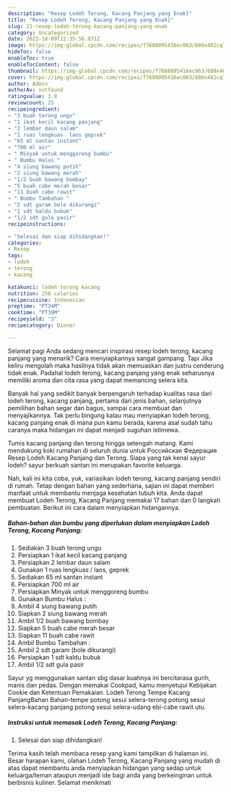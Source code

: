```yaml
---
description: "Resep Lodeh Terong, Kacang Panjang yang Enak}"
title: "Resep Lodeh Terong, Kacang Panjang yang Enak}"
slug: 21-resep-lodeh-terong-kacang-panjang-yang-enak
category: Uncategorized
date: 2022-10-09T22:35:56.871Z
image: https://img-global.cpcdn.com/recipes/f7688095416ec063/680x482cq70/lodeh-terong-kacang-panjang-foto-resep-utama.jpg
hideToc: false
enableToc: true
enableTocContent: false
thumbnail: https://img-global.cpcdn.com/recipes/f7688095416ec063/680x482cq70/lodeh-terong-kacang-panjang-foto-resep-utama.jpg
cover: https://img-global.cpcdn.com/recipes/f7688095416ec063/680x482cq70/lodeh-terong-kacang-panjang-foto-resep-utama.jpg
author: Admin
authorAv: notfound
ratingvalue: 3.8
reviewcount: 25
recipeingredient:
- "3 buah terong ungu"
- "1 ikat kecil kacang panjang"
- "2 lembar daun salam"
- "1 ruas lengkuas  laos geprek"
- "65 ml santan instant"
- "700 ml air"
- " Minyak untuk menggoreng bumbu"
- " Bumbu Halus "
- "4 siung bawang putih"
- "2 siung bawang merah"
- "1/2 buah bawang bombay"
- "5 buah cabe merah besar"
- "11 buah cabe rawit"
- " Bumbu Tambahan "
- "2 sdt garam bole dikurangi"
- "1 sdt kaldu bubuk"
- "1/2 sdt gula pasir"
recipeinstructions:

- "Selesai dan siap dihidangkan!"
categories:
- Resep
tags:
- lodeh
- terong
- kacang

katakunci: lodeh terong kacang 
nutrition: 258 calories
recipecuisine: Indonesian
preptime: "PT34M"
cooktime: "PT39M"
recipeyield: "3"
recipecategory: Dinner

---
```



Selamat pagi Anda sedang mencari inspirasi resep lodeh terong, kacang panjang yang menarik? Cara menyiapkannya sangat gampang. Tapi Jika keliru mengolah maka hasilnya tidak akan memuaskan dan justru cenderung tidak enak. Padahal lodeh terong, kacang panjang yang enak seharusnya memiliki aroma dan cita rasa yang dapat memancing selera kita.


Banyak hal yang sedikit banyak berpengaruh terhadap kualitas rasa dari lodeh terong, kacang panjang, pertama dari jenis bahan, selanjutnya pemilihan bahan segar dan bagus, sampai cara membuat dan menyajikannya. Tak perlu bingung kalau mau menyiapkan lodeh terong, kacang panjang enak di mana pun kamu berada, karena asal sudah tahu caranya maka hidangan ini dapat menjadi suguhan istimewa.

Tumis kacang panjang dan terong hingga setengah matang. Kami mendukung koki rumahan di seluruh dunia untuk Российская Федерация Resep Lodeh Kacang Panjang dan Terong. Siapa yang tak kenal sayur lodeh? sayur berkuah santan ini merupakan favorite keluarga.


Nah, kali ini kita coba, yuk, variasikan lodeh terong, kacang panjang sendiri di rumah. Tetap dengan bahan yang sederhana, sajian ini dapat memberi manfaat untuk membantu menjaga kesehatan tubuh kita. Anda dapat membuat Lodeh Terong, Kacang Panjang memakai 17 bahan dan 0 langkah pembuatan. Berikut ini cara dalam menyiapkan hidangannya.

<!--inarticleads1-->

##### Bahan-bahan dan bumbu yang diperlukan dalam menyiapkan Lodeh Terong, Kacang Panjang:

1. Sediakan 3 buah terong ungu
1. Persiapkan 1 ikat kecil kacang panjang
1. Persiapkan 2 lembar daun salam
1. Gunakan 1 ruas lengkuas / laos, geprek
1. Sediakan 65 ml santan instant
1. Persiapkan 700 ml air
1. Persiapkan  Minyak untuk menggoreng bumbu
1. Gunakan  Bumbu Halus :
1. Ambil 4 siung bawang putih
1. Siapkan 2 siung bawang merah
1. Ambil 1/2 buah bawang bombay
1. Siapkan 5 buah cabe merah besar
1. Siapkan 11 buah cabe rawit
1. Ambil  Bumbu Tambahan :
1. Ambil 2 sdt garam (bole dikurangi)
1. Persiapkan 1 sdt kaldu bubuk
1. Ambil 1/2 sdt gula pasir


Sayur yg menggunakan santan sbg dasar kuahnya ini bercitarasa gurih, manis dan pedas. Dengan memakai Cookpad, kamu menyetujui Kebijakan Cookie dan Ketentuan Pemakaian. Lodeh Terong Tempe Kacang PanjangBahan Bahan-tempe potong sesui selera-terong potong sesui selera-kacang panjang potong sesui selera-udang ebi-cabe rawit utu. 

<!--inarticleads2-->

##### Instruksi untuk memasak Lodeh Terong, Kacang Panjang:


1. Selesai dan siap dihidangkan!



Terima kasih telah membaca resep yang kami tampilkan di halaman ini. Besar harapan kami, olahan Lodeh Terong, Kacang Panjang yang mudah di atas dapat membantu anda menyiapkan hidangan yang sedap untuk keluarga/teman ataupun menjadi ide bagi anda yang berkeinginan untuk berbisnis kuliner. Selamat menikmati
